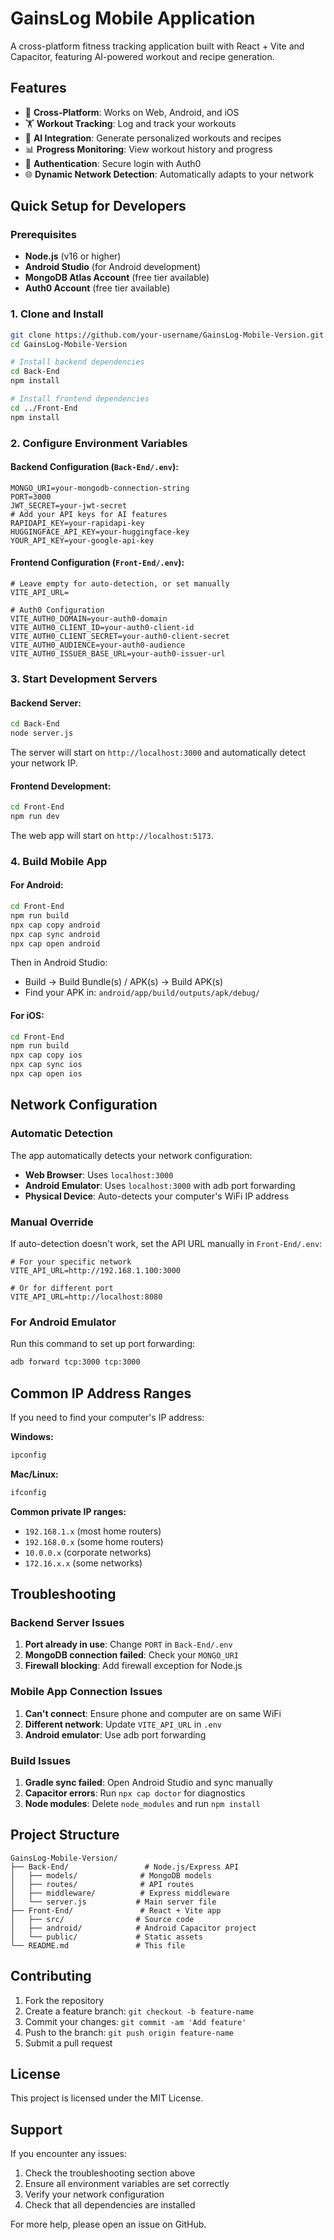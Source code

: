 # GainsLog Mobile Application

A cross-platform fitness tracking application built with React + Vite and Capacitor, featuring AI-powered workout and recipe generation.

## Features

- 📱 **Cross-Platform**: Works on Web, Android, and iOS
- 🏋️ **Workout Tracking**: Log and track your workouts
- 🤖 **AI Integration**: Generate personalized workouts and recipes
- 📊 **Progress Monitoring**: View workout history and progress
- 🔐 **Authentication**: Secure login with Auth0
- 🌐 **Dynamic Network Detection**: Automatically adapts to your network

## Quick Setup for Developers

### Prerequisites

- **Node.js** (v16 or higher)
- **Android Studio** (for Android development)
- **MongoDB Atlas Account** (free tier available)
- **Auth0 Account** (free tier available)

### 1. Clone and Install

```bash
git clone https://github.com/your-username/GainsLog-Mobile-Version.git
cd GainsLog-Mobile-Version

# Install backend dependencies
cd Back-End
npm install

# Install frontend dependencies
cd ../Front-End
npm install
```

### 2. Configure Environment Variables

#### Backend Configuration (`Back-End/.env`):
```env
MONGO_URI=your-mongodb-connection-string
PORT=3000
JWT_SECRET=your-jwt-secret
# Add your API keys for AI features
RAPIDAPI_KEY=your-rapidapi-key
HUGGINGFACE_API_KEY=your-huggingface-key
YOUR_API_KEY=your-google-api-key
```

#### Frontend Configuration (`Front-End/.env`):
```env
# Leave empty for auto-detection, or set manually
VITE_API_URL=

# Auth0 Configuration
VITE_AUTH0_DOMAIN=your-auth0-domain
VITE_AUTH0_CLIENT_ID=your-auth0-client-id
VITE_AUTH0_CLIENT_SECRET=your-auth0-client-secret
VITE_AUTH0_AUDIENCE=your-auth0-audience
VITE_AUTH0_ISSUER_BASE_URL=your-auth0-issuer-url
```

### 3. Start Development Servers

#### Backend Server:
```bash
cd Back-End
node server.js
```
The server will start on `http://localhost:3000` and automatically detect your network IP.

#### Frontend Development:
```bash
cd Front-End
npm run dev
```
The web app will start on `http://localhost:5173`.

### 4. Build Mobile App

#### For Android:
```bash
cd Front-End
npm run build
npx cap copy android
npx cap sync android
npx cap open android
```

Then in Android Studio:
- Build → Build Bundle(s) / APK(s) → Build APK(s)
- Find your APK in: `android/app/build/outputs/apk/debug/`

#### For iOS:
```bash
cd Front-End
npm run build
npx cap copy ios
npx cap sync ios
npx cap open ios
```

## Network Configuration

### Automatic Detection
The app automatically detects your network configuration:

- **Web Browser**: Uses `localhost:3000`
- **Android Emulator**: Uses `localhost:3000` with adb port forwarding
- **Physical Device**: Auto-detects your computer's WiFi IP address

### Manual Override
If auto-detection doesn't work, set the API URL manually in `Front-End/.env`:

```env
# For your specific network
VITE_API_URL=http://192.168.1.100:3000

# Or for different port
VITE_API_URL=http://localhost:8080
```

### For Android Emulator
Run this command to set up port forwarding:
```bash
adb forward tcp:3000 tcp:3000
```

## Common IP Address Ranges

If you need to find your computer's IP address:

**Windows:**
```cmd
ipconfig
```

**Mac/Linux:**
```bash
ifconfig
```

**Common private IP ranges:**
- `192.168.1.x` (most home routers)
- `192.168.0.x` (some home routers)
- `10.0.0.x` (corporate networks)
- `172.16.x.x` (some networks)

## Troubleshooting

### Backend Server Issues
1. **Port already in use**: Change `PORT` in `Back-End/.env`
2. **MongoDB connection failed**: Check your `MONGO_URI`
3. **Firewall blocking**: Add firewall exception for Node.js

### Mobile App Connection Issues
1. **Can't connect**: Ensure phone and computer are on same WiFi
2. **Different network**: Update `VITE_API_URL` in `.env`
3. **Android emulator**: Use adb port forwarding

### Build Issues
1. **Gradle sync failed**: Open Android Studio and sync manually
2. **Capacitor errors**: Run `npx cap doctor` for diagnostics
3. **Node modules**: Delete `node_modules` and run `npm install`

## Project Structure

```
GainsLog-Mobile-Version/
├── Back-End/                 # Node.js/Express API
│   ├── models/              # MongoDB models
│   ├── routes/              # API routes
│   ├── middleware/          # Express middleware
│   └── server.js           # Main server file
├── Front-End/               # React + Vite app
│   ├── src/                # Source code
│   ├── android/            # Android Capacitor project
│   └── public/             # Static assets
└── README.md               # This file
```

## Contributing

1. Fork the repository
2. Create a feature branch: `git checkout -b feature-name`
3. Commit your changes: `git commit -am 'Add feature'`
4. Push to the branch: `git push origin feature-name`
5. Submit a pull request

## License

This project is licensed under the MIT License.

## Support

If you encounter any issues:
1. Check the troubleshooting section above
2. Ensure all environment variables are set correctly
3. Verify your network configuration
4. Check that all dependencies are installed

For more help, please open an issue on GitHub.
